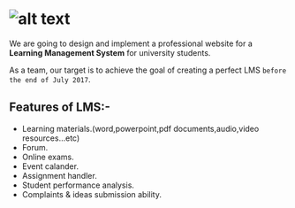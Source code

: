 ![alt text](https://github.com/niroshubey966/GreenLMS/blob/master/Icons/GreenLMS2.png)
======================================================================================
We are going to design and implement a professional website for a **Learning Management System** for university students.

As a team, our target is to achieve the goal of creating a perfect LMS ```before the end of July 2017```.

## Features of LMS:- ##
* Learning materials.(word,powerpoint,pdf documents,audio,video resources...etc)
* Forum.
* Online exams.
* Event calander.
* Assignment handler.
* Student performance analysis.
* Complaints & ideas submission ability.
